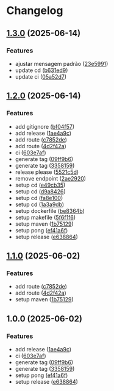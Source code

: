 # Changelog

## [1.3.0](https://github.com/tchainaf/java-ping/compare/v1.2.0...v1.3.0) (2025-06-14)


### Features

* ajustar mensagem padrão ([23e5991](https://github.com/tchainaf/java-ping/commit/23e59918b1e1f6a622fa5556a66f45d3ff78f7a4))
* update cd ([b631ed9](https://github.com/tchainaf/java-ping/commit/b631ed9c1539b1c0b8eb3d5db0ce895e3eed3174))
* update ci ([05a52d7](https://github.com/tchainaf/java-ping/commit/05a52d73c1088b579c3973cfc11a13213753909b))

## [1.2.0](https://github.com/tchainaf/java-ping/compare/v1.1.0...v1.2.0) (2025-06-14)


### Features

* add gitignore ([bf04f57](https://github.com/tchainaf/java-ping/commit/bf04f579c31919b0fe3110d90a892445ab69f7c4))
* add release ([1ae4a9c](https://github.com/tchainaf/java-ping/commit/1ae4a9cc45e3b690becc0a748adb90db3223baf1))
* add route ([c7852de](https://github.com/tchainaf/java-ping/commit/c7852def1b11e3262cdb1df55b063c6874eb1afd))
* add route ([4d2f42a](https://github.com/tchainaf/java-ping/commit/4d2f42a8670dcc3a84131c2f2ddbc64437393904))
* ci ([603e7af](https://github.com/tchainaf/java-ping/commit/603e7af46958b74025d1205e40bb8ca85852ff4e))
* generate tag ([09ff9b6](https://github.com/tchainaf/java-ping/commit/09ff9b69a2063d8fccc6e5171b9a690705ea9e16))
* generate tag ([3358159](https://github.com/tchainaf/java-ping/commit/3358159700873408fc5c4fd53a2aa174ce2d1617))
* release please ([5521c5d](https://github.com/tchainaf/java-ping/commit/5521c5d6b2807a1c952eb28f85c4af943743f870))
* remove endpoint ([2ae2920](https://github.com/tchainaf/java-ping/commit/2ae2920cae22a4759944ce0dcde0688b8bf80365))
* setup cd ([e49cb35](https://github.com/tchainaf/java-ping/commit/e49cb353723e7bebb227c04f0c0051311531101d))
* setup cd ([d9a8426](https://github.com/tchainaf/java-ping/commit/d9a8426d5121978dc74533c12186cab3db83a22f))
* setup cd ([fa8e100](https://github.com/tchainaf/java-ping/commit/fa8e1001609b32aac3bc289fd5d21a541fbc954f))
* setup cd ([1a3a9db](https://github.com/tchainaf/java-ping/commit/1a3a9dbd4947d512777bc5cb266b67f5a3c84e96))
* setup dockerfile ([be8364b](https://github.com/tchainaf/java-ping/commit/be8364b8ff65d839734e5a055289bf83ddc618ee))
* setup makefile ([5f6f1f6](https://github.com/tchainaf/java-ping/commit/5f6f1f69e6834bb46e9c1ea2343215417cf84094))
* setup maven ([1b75129](https://github.com/tchainaf/java-ping/commit/1b7512993630a5dcf5232d0f442a9abe2c5aad0b))
* setup pong ([ef41a6f](https://github.com/tchainaf/java-ping/commit/ef41a6f1f76565ca6b628a70ff4ccc8f69648e1c))
* setup release ([e638864](https://github.com/tchainaf/java-ping/commit/e638864a9c14444d4a48c082625fb2c1ce593334))

## [1.1.0](https://github.com/acnaweb/java-ping/compare/v1.0.0...v1.1.0) (2025-06-02)


### Features

* add route ([c7852de](https://github.com/acnaweb/java-ping/commit/c7852def1b11e3262cdb1df55b063c6874eb1afd))
* add route ([4d2f42a](https://github.com/acnaweb/java-ping/commit/4d2f42a8670dcc3a84131c2f2ddbc64437393904))
* setup maven ([1b75129](https://github.com/acnaweb/java-ping/commit/1b7512993630a5dcf5232d0f442a9abe2c5aad0b))

## 1.0.0 (2025-06-02)


### Features

* add release ([1ae4a9c](https://github.com/acnaweb/java-ping/commit/1ae4a9cc45e3b690becc0a748adb90db3223baf1))
* ci ([603e7af](https://github.com/acnaweb/java-ping/commit/603e7af46958b74025d1205e40bb8ca85852ff4e))
* generate tag ([09ff9b6](https://github.com/acnaweb/java-ping/commit/09ff9b69a2063d8fccc6e5171b9a690705ea9e16))
* generate tag ([3358159](https://github.com/acnaweb/java-ping/commit/3358159700873408fc5c4fd53a2aa174ce2d1617))
* setup pong ([ef41a6f](https://github.com/acnaweb/java-ping/commit/ef41a6f1f76565ca6b628a70ff4ccc8f69648e1c))
* setup release ([e638864](https://github.com/acnaweb/java-ping/commit/e638864a9c14444d4a48c082625fb2c1ce593334))
